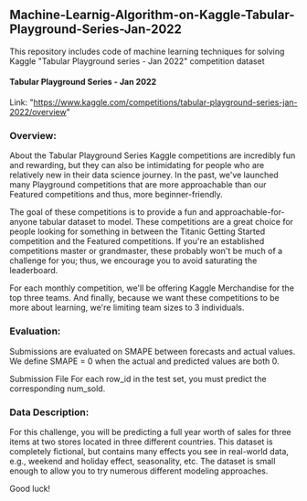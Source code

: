 ## Machine-Learnig-Algorithm-on-Kaggle-Tabular-Playground-Series-Jan-2022
This repository includes code of machine learning techniques for solving Kaggle "Tabular Playground series - Jan 2022" competition dataset

#### Tabular Playground Series - Jan 2022 ###

Link: "https://www.kaggle.com/competitions/tabular-playground-series-jan-2022/overview"


### Overview:

About the Tabular Playground Series
Kaggle competitions are incredibly fun and rewarding, but they can also be intimidating for people who are relatively new in their data science journey. In the past, we've launched many Playground competitions that are more approachable than our Featured competitions and thus, more beginner-friendly.

The goal of these competitions is to provide a fun and approachable-for-anyone tabular dataset to model. These competitions are a great choice for people looking for something in between the Titanic Getting Started competition and the Featured competitions. If you're an established competitions master or grandmaster, these probably won't be much of a challenge for you; thus, we encourage you to avoid saturating the leaderboard.

For each monthly competition, we'll be offering Kaggle Merchandise for the top three teams. And finally, because we want these competitions to be more about learning, we're limiting team sizes to 3 individuals.


### Evaluation:

Submissions are evaluated on SMAPE between forecasts and actual values. We define SMAPE = 0 when the actual and predicted values are both 0.

Submission File
For each row_id in the test set, you must predict the corresponding num_sold.

### Data Description:

For this challenge, you will be predicting a full year worth of sales for three items at two stores located in three different countries. This dataset is completely fictional, but contains many effects you see in real-world data, e.g., weekend and holiday effect, seasonality, etc. The dataset is small enough to allow you to try numerous different modeling approaches.

Good luck!

